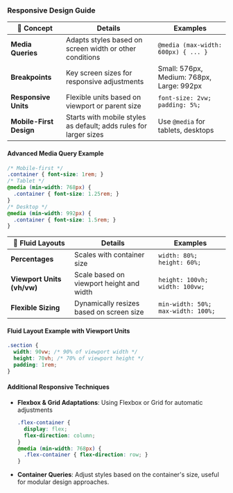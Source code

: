 ### Responsive Design Guide

| 📱 **Concept**               | **Details**                                                        | **Examples**                                    |
|------------------------------|--------------------------------------------------------------------|-------------------------------------------------|
| **Media Queries**            | Adapts styles based on screen width or other conditions            | `@media (max-width: 600px) { ... }`             |
| **Breakpoints**              | Key screen sizes for responsive adjustments                       | Small: 576px, Medium: 768px, Large: 992px       |
| **Responsive Units**         | Flexible units based on viewport or parent size                   | `font-size: 2vw; padding: 5%;`                  |
| **Mobile-First Design**      | Starts with mobile styles as default; adds rules for larger sizes | Use `@media` for tablets, desktops              |

#### **Advanced Media Query Example**

```css
/* Mobile-first */
.container { font-size: 1rem; }
/* Tablet */
@media (min-width: 768px) {
  .container { font-size: 1.25rem; }
}
/* Desktop */
@media (min-width: 992px) {
  .container { font-size: 1.5rem; }
}
```

| 📱 **Fluid Layouts**         | **Details**                                                        | **Examples**                                    |
|------------------------------|--------------------------------------------------------------------|-------------------------------------------------|
| **Percentages**              | Scales with container size                                        | `width: 80%; height: 60%;`                      |
| **Viewport Units (vh/vw)**   | Scale based on viewport height and width                          | `height: 100vh; width: 100vw;`                  |
| **Flexible Sizing**          | Dynamically resizes based on screen size                          | `min-width: 50%; max-width: 100%;`              |

#### **Fluid Layout Example with Viewport Units**

```css
.section {
  width: 90vw; /* 90% of viewport width */
  height: 70vh; /* 70% of viewport height */
  padding: 1rem;
}
```

#### **Additional Responsive Techniques**

- **Flexbox & Grid Adaptations**: Using Flexbox or Grid for automatic adjustments
  ```css
  .flex-container {
    display: flex;
    flex-direction: column;
  }
  @media (min-width: 768px) {
    .flex-container { flex-direction: row; }
  }
  ```
- **Container Queries**: Adjust styles based on the container's size, useful for modular design approaches. 
